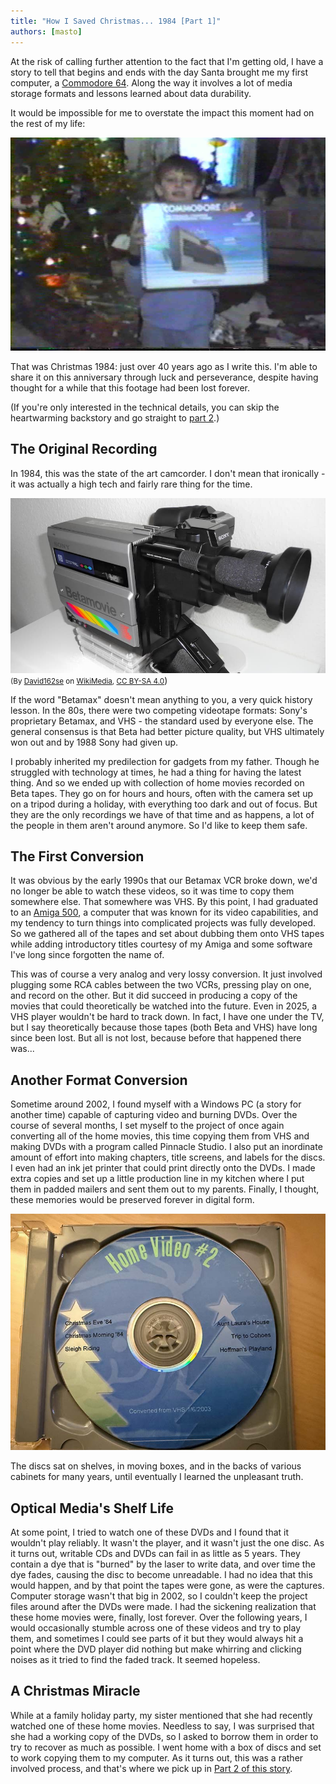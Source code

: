 ```yaml
---
title: "How I Saved Christmas... 1984 [Part 1]"
authors: [masto]
---
```


At the risk of calling further attention to the fact that I'm getting old, I
have a story to tell that begins and ends with the day Santa brought me my first
computer, a [Commodore 64](https://en.wikipedia.org/wiki/Commodore_64). Along
the way it involves a lot of media storage formats and lessons learned about
data durability.

<!-- truncate -->

It would be impossible for me to overstate the impact this moment had on the
rest of my life:

![A smiling nine year old boy in front of a Christmas tree holding a Commodore 64 box](a_computer.jpg)

That was Christmas 1984: just over 40 years ago as I write this. I'm able to
share it on this anniversary through luck and perseverance, despite having
thought for a while that this footage had been lost forever.

(If you're only interested in the technical details, you can skip the
heartwarming backstory and go straight to [part 2](./part2.md).)

## The Original Recording

In 1984, this was the state of the art camcorder. I don't mean that ironically -
it was actually a high tech and fairly rare thing for the time.

![Sony Betamovie camcorder](betamovie_wikipedia.jpg) <small>(By <a
href="https://commons.wikimedia.org/wiki/User:David162se">David162se</a> on <a
href="https://commons.wikimedia.org/wiki/File:Sony_Betamovie_BMC-100P_2nd_view_(retouched_filtered).jpg">WikiMedia</a>,
<a href="https://creativecommons.org/licenses/by-sa/4.0/legalcode" rel="license">CC
BY-SA 4.0</a></small>)

If the word "Betamax" doesn't mean anything to you, a very quick history lesson.
In the 80s, there were two competing videotape formats: Sony's proprietary
Betamax, and VHS - the standard used by everyone else. The general consensus is
that Beta had better picture quality, but VHS ultimately won out and by 1988
Sony had given up.

I probably inherited my predilection for gadgets from my father. Though he
struggled with technology at times, he had a thing for having the latest thing.
And so we ended up with collection of home movies recorded on Beta tapes. They
go on for hours and hours, often with the camera set up on a tripod during a
holiday, with everything too dark and out of focus. But they are the only
recordings we have of that time and as happens, a lot of the people in them
aren't around anymore. So I'd like to keep them safe.

## The First Conversion

It was obvious by the early 1990s that our Betamax VCR broke down, we'd no
longer be able to watch these videos, so it was time to copy them somewhere
else. That somewhere was VHS. By this point, I had graduated to an
[Amiga 500](https://en.wikipedia.org/wiki/Amiga_500), a computer that was known
for its video capabilities, and my tendency to turn things into complicated
projects was fully developed. So we gathered all of the tapes and set about
dubbing them onto VHS tapes while adding introductory titles courtesy of my
Amiga and some software I've long since forgotten the name of.

This was of course a very analog and very lossy conversion. It just involved
plugging some RCA cables between the two VCRs, pressing play on one, and record
on the other. But it did succeed in producing a copy of the movies that could
theoretically be watched into the future. Even in 2025, a VHS player wouldn't be
hard to track down. In fact, I have one under the TV, but I say theoretically
because those tapes (both Beta and VHS) have long since been lost. But all is
not lost, because before that happened there was...

## Another Format Conversion

Sometime around 2002, I found myself with a Windows PC (a story for another
time) capable of capturing video and burning DVDs. Over the course of several
months, I set myself to the project of once again converting all of the home
movies, this time copying them from VHS and making DVDs with a program called
Pinnacle Studio. I also put an inordinate amount of effort into making chapters,
title screens, and labels for the discs. I even had an ink jet printer that
could print directly onto the DVDs. I made extra copies and set up a little
production line in my kitchen where I put them in padded mailers and sent them
out to my parents. Finally, I thought, these memories would be preserved forever
in digital form.

![A homemade DVD labeled Home Video #2 and listing various Christmas videos](xmas_dvd.jpg)

The discs sat on shelves, in moving boxes, and in the backs of various cabinets
for many years, until eventually I learned the unpleasant truth.

## Optical Media's Shelf Life

At some point, I tried to watch one of these DVDs and I found that it wouldn't
play reliably. It wasn't the player, and it wasn't just the one disc. As it
turns out, writable CDs and DVDs can fail in as little as 5 years. They contain
a dye that is "burned" by the laser to write data, and over time the dye fades,
causing the disc to become unreadable. I had no idea that this would happen, and
by that point the tapes were gone, as were the captures. Computer storage wasn't
that big in 2002, so I couldn't keep the project files around after the DVDs
were made. I had the sickening realization that these home movies were, finally,
lost forever. Over the following years, I would occasionally stumble across one
of these videos and try to play them, and sometimes I could see parts of it but
they would always hit a point where the DVD player did nothing but make whirring
and clicking noises as it tried to find the faded track. It seemed hopeless.

## A Christmas Miracle

While at a family holiday party, my sister mentioned that she had recently
watched one of these home movies. Needless to say, I was surprised that she had
a working copy of the DVDs, so I asked to borrow them in order to try to recover
as much as possible. I went home with a box of discs and set to work copying
them to my computer. As it turns out, this was a rather involved process, and
that's where we pick up in [Part 2 of this story](./part2.md).
